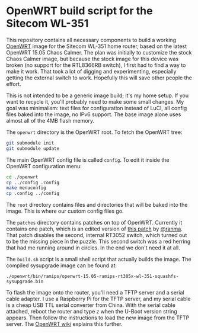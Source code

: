 # OpenWRT build script for the Sitecom WL-351

This repository contains all necessary components to build a working [OpenWRT](https://openwrt.org) image for the Sitecom WL-351 home router, based on the latest OpenWRT 15.05 Chaos Calmer.
The plan was initially to customize the stock Chaos Calmer image, but because the stock image for this device was broken (no support for the RTL8366RB switch), I first had to find a way to make it work.
That took a lot of digging and experimenting, especially getting the external switch to work.
Hopefully this will save other people the effort.

This is not intended to be a generic image build; it's my home setup.
If you want to recycle it, you'll probably need to make some small changes.
My goal was minimalism: text files for configuration instead of LuCI, all config files baked into the image, no IPv6 support.
The base image alone uses almost all of the 4MB flash memory.

The `openwrt` directory is the OpenWRT root.
To fetch the OpenWRT tree:

```sh
git submodule init
git submodule update
```

The main OpenWRT config file is called `config`.
To edit it inside the OpenWRT configuration menu:

```sh
cd ./openwrt
cp ../config .config
make menuconfig
cp .config ../config
```

The `root` directory contains files and directories that will be baked into the image.
This is where our custom config files go.

The `patches` directory contains patches on top of OpenWRT.
Currently it contains one patch, which is an edited version of [this patch](https://dev.openwrt.org/ticket/17475) by [@ranma](https://github.com/ranma).
That patch disables the second, internal RT3052 switch, which turned out to be the missing piece in the puzzle.
This second switch was a red herring that had me running around in circles.
In the end we don't need it at all.

The `build.sh` script is a small shell script that actually builds the image.
The compiled sysupgrade image can be found at:

```
./openwrt/bin/ramips/openwrt-15.05-ramips-rt305x-wl-351-squashfs-sysupgrade.bin
```

To flash the image onto the router, you'll need a TFTP server and a serial cable adapter.
I use a Raspberry Pi for the TFTP server, and my serial cable is a cheap USB TTL serial converter from China.
With the serial cable attached, reboot the router and type `2` when the U-Boot version string appears.
Then follow the instructions to load the new image from the TFTP server.
The [OpenWRT wiki](https://wiki.openwrt.org/toh/sitecom/wl-351) explains this further.
